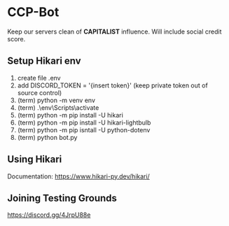 # CCP-Bot
Keep our servers clean of **CAPITALIST** influence. Will include social credit score.
## Setup Hikari env
1. create file .env
2. add DISCORD_TOKEN = '{insert token}' (keep private token out of source control)
3. (term) python -m venv env
4. (term) .\env\Scripts\activate
5. (term) python -m pip install -U hikari
6. (term) python -m pip install -U hikari-lightbulb
7. (term) python -m pip isntall -U python-dotenv
8. (term) python bot.py
## Using Hikari
Documentation: https://www.hikari-py.dev/hikari/
## Joining Testing Grounds
https://discord.gg/4JrpU88e

